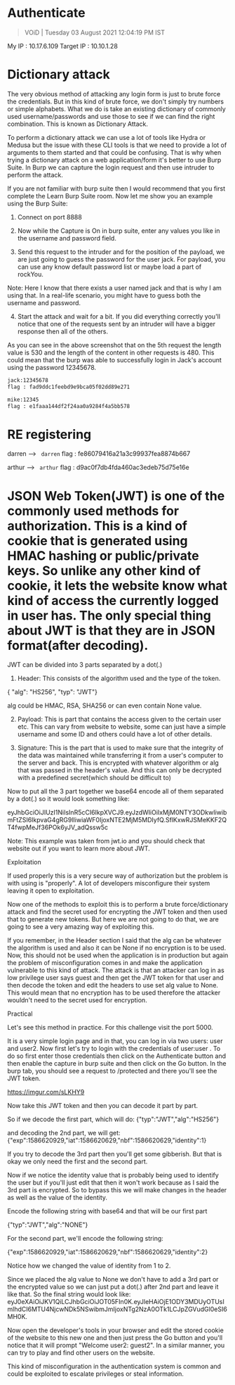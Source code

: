 # Authenticate 

> VOiD | Tuesday 03 August 2021 12:04:19 PM IST

My IP : 10.17.6.109
Target IP : 10.10.1.28

#  Dictionary attack
The very obvious method of attacking any login form is just to brute force the credentials. But in this kind of brute force, we don't simply try numbers or simple alphabets. What we do is take an existing dictionary of commonly used username/passwords and use those to see if we can find the right combination. This is known as Dictionary Attack.

To perform a dictionary attack we can use a lot of tools like Hydra or Medusa but the issue with these CLI tools is that we need to provide a lot of arguments to them started and that could be confusing. That is why when trying a dictionary attack on a web application/form it's better to use Burp Suite. In Burp we can capture the login request and then use intruder to perform the attack.

If you are not familiar with burp suite then I would recommend that you first complete the Learn Burp Suite room.
Now let me show you an example using the Burp Suite:

1) Connect on port 8888

2) Now while the Capture is On in burp suite, enter any values you like in the username and password field.

3) Send this request to the intruder and for the position of the payload, we are just going to guess the password for the user jack. For payload, you can use any know default password list or maybe load a part of rockYou.

Note: Here I know that there exists a user named jack and that is why I am using that. In a real-life scenario, you might have to guess both the username and password.

4)  Start the attack and wait for a bit. If you did everything correctly you'll notice that one of the requests sent by an intruder will have a bigger response then all of the others.



As you can see in the above screenshot that on the 5th request the length value is 530 and the length of the content in other requests is 480. This could mean that the burp was able to successfully login in Jack's account using the password 12345678.


```bash
jack:12345678
flag : fad9ddc1feebd9e9bca05f02dd89e271

mike:12345
flag : e1faaa144df2f24aa0a9284f4a5bb578

```

# RE registering

darren --> ` darren`
flag : fe86079416a21a3c99937fea8874b667

arthur --> ` arthur`
flag : d9ac0f7db4fda460ac3edeb75d75e16e



# ﻿JSON Web Token(JWT) is one of the commonly used methods for authorization. This is a kind of cookie that is generated using HMAC hashing or public/private keys. So unlike any other kind of cookie, it lets the website know what kind of access the currently logged in user has. The only special thing about JWT is that they are in JSON format(after decoding).

JWT can be divided into 3 parts separated by a dot(.)

1) Header:  This consists of the algorithm used and the type of the token.

{  "alg": "HS256", "typ": "JWT"}

alg could be HMAC, RSA, SHA256 or can even contain None value.

2) Payload: This is part that contains the access given to the certain user etc. This can vary from website to website, some can just have a simple username and some ID and others could have a lot of other details.

3) Signature: This is the part that is used to make sure that the integrity of the data was maintained while transferring it from a user's computer to the server and back. This is encrypted with whatever algorithm or alg that was passed in the header's value. And this can only be decrypted with a predefined secret(which should be difficult to)

Now to put all the 3 part together we base64 encode all of them separated by a dot(.) so it would look something like:

eyJhbGciOiJIUzI1NiIsInR5cCI6IkpXVCJ9.eyJzdWIiOiIxMjM0NTY3ODkwIiwibmFtZSI6IkpvaG4gRG9lIiwiaWF0IjoxNTE2MjM5MDIyfQ.SflKxwRJSMeKKF2QT4fwpMeJf36POk6yJV_adQssw5c

Note: This example was taken from jwt.io and you should check that website out if you want to learn more about JWT.﻿

Exploitation﻿

If used properly this is a very secure way of authorization but the problem is with using is "properly". A lot of developers misconfigure their system leaving it open to exploitation.

Now one of the methods to exploit this is to perform a brute force/dictionary attack and find the secret used for encrypting the JWT token and then used that to generate new tokens. But here we are not going to do that, we are going to see a very amazing way of exploiting this.

If you remember, in the Header section I said that the alg can be whatever the algorithm is used and also it can be None if no encryption is to be used. Now, this should not be used when the application is in production but again the problem of misconfiguration comes in and make the application vulnerable to this kind of attack. The attack is that an attacker can log in as low privilege user says guest and then get the JWT token for that user and then decode the token and edit the headers to use set alg value to None. This would mean that no encryption has to be used therefore the attacker wouldn't need to the secret used for encryption.


Practical

Let's see this method in practice. For this challenge visit the port 5000.

﻿It is a very simple login page and in that, you can log in via two users: user and user2. Now first let's try to login with the credentials of user:user . To do so first enter those credentials then click on the Authenticate button and then enable the capture in burp suite and then click on the Go button. In the burp tab, you should see a request to /protected ﻿and there you'll see the JWT token.


https://imgur.com/sLKHY9



Now take this JWT token and then you can decode it part by part.

So if we decode the first part, which will do: {"typ":"JWT","alg":"HS256"}

and decoding the 2nd part, we will get: {"exp":1586620929,"iat":1586620629,"nbf":1586620629,"identity":1}

If you try to decode the 3rd part then you'll get some gibberish. But that is okay we only need the first and the second part.

Now if we notice the identity value that is probably being used to identify the user but if you'll just edit that then it won't work because as I said the 3rd part is encrypted. So to bypass this we will make changes in the header as well as the value of the identity.

Encode the following string with base64 and that will be our first part

{"typ":"JWT","alg":"NONE"}

For the second part, we'll encode the following string:

{"exp":1586620929,"iat":1586620629,"nbf":1586620629,"identity":2}

Notice how we changed the value of identity from 1  to 2.

Since we placed the alg value to None we don't have to add a 3rd part or the encrypted value so we can just put a dot(.) after 2nd part and leave it like that. So the final string would look like:
eyJ0eXAiOiJKV1QiLCJhbGciOiJOT05FIn0K.eyJleHAiOjE1ODY3MDUyOTUsImlhdCI6MTU4NjcwNDk5NSwibmJmIjoxNTg2NzA0OTk1LCJpZGVudGl0eSI6MH0K.

Now open the developer's tools in your browser and edit the stored cookie of the website to this new one and then just press the Go button and you'll notice that it will prompt "Welcome user2: guest2".
In a similar manner, you can try to play and find other users on the website.



This kind of misconfiguration in the authentication system is common and could be exploited to escalate privileges or steal information.



